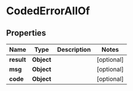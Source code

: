 

# CodedErrorAllOf


## Properties

Name | Type | Description | Notes
------------ | ------------- | ------------- | -------------
**result** | **Object** |  |  [optional]
**msg** | **Object** |  |  [optional]
**code** | **Object** |  |  [optional]



